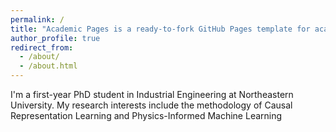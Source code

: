 ```yaml
---
permalink: /
title: "Academic Pages is a ready-to-fork GitHub Pages template for academic personal websites"
author_profile: true
redirect_from: 
  - /about/
  - /about.html
---
```


I'm a first-year PhD student in Industrial Engineering at Northeastern University. My research interests include the methodology of Causal Representation Learning and Physics-Informed Machine Learning

